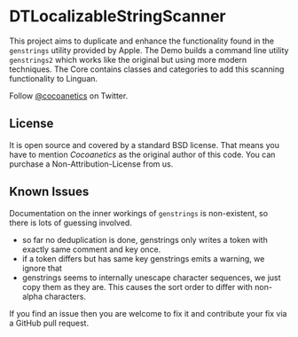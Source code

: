 DTLocalizableStringScanner
==========================

This project aims to duplicate and enhance the functionality found in the `genstrings` utility provided by Apple. The Demo builds a command line utility `genstrings2` which works like the original but using more modern techniques. The Core contains classes and categories to add this scanning functionality to Linguan.

Follow [@cocoanetics](http://twitter.com/cocoanetics) on Twitter.

License
------- 
 
It is open source and covered by a standard BSD license. That means you have to mention *Cocoanetics* as the original author of this code. You can purchase a Non-Attribution-License from us.

Known Issues
------------

Documentation on the inner workings of `genstrings` is non-existent, so there is lots of guessing involved.

- so far no deduplication is done, genstrings only writes a token with exactly same comment and key once. 
- if a token differs but has same key genstrings emits a warning, we ignore that
- genstrings seems to internally unescape character sequences, we just copy them as they are. This causes the sort order to differ with non-alpha characters.

If you find an issue then you are welcome to fix it and contribute your fix via a GitHub pull request.
